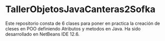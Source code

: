# TallerObjetosJavaCanteras2Sofka
Este repositorio consta de 6 clases para poner en practica la creación de cleses en POO definiendo Atributos y metodos en Java.
Ha sido desarrollado en NetBeans IDE 12.6.

